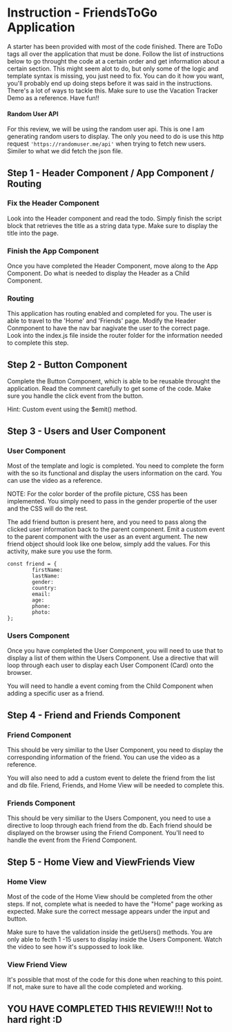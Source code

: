 # Instruction - FriendsToGo Application

A starter has been provided with most of the code finished. There are ToDo tags all over the application that must be done. Follow the list of instructions below to go throught the code at a certain order and get information about a certain section. This might seem alot to do, but only some of the logic and template syntax is missing, you just need to fix. You can do it how you want, you'll probably end up doing steps before it was said in the instructions. There's a lot of ways to tackle this. Make sure to use the Vacation Tracker Demo as a reference. Have fun!!

#### Random User API

For this review, we will be using the random user api. This is one I am generating random users to display. The only you need to do is use this http request ``` 'https://randomuser.me/api' ``` when trying to fetch new users. Similer to what we did fetch the json file.

## Step 1 - Header Component / App Component / Routing

### Fix the Header Component

Look into the Header component and read the todo. Simply finish the script block that retrieves the title as a string data type. Make sure to display the title into the page.

### Finish the App Component

Once you have completed the Header Component, move along to the App Component. Do what is needed to display the Header as a Child Component.

### Routing

This application has routing enabled and completed for you. The user is able to travel to the 'Home' and 'Friends' page. Modify the Header Conmponent to have the nav bar nagivate the user to the correct page. Look into the index.js file inside the router folder for the information needed to complete this step.

## Step 2 - Button Component

Complete the Button Component, which is able to be reusable throught the application. Read the comment carefully to get some of the code. Make sure you handle the click event from the button. 

Hint: Custom event using the $emit() method.

## Step 3 - Users and User Component

### User Component

Most of the template and logic is completed. You need to complete the form with the so its functional and display the users information on the card. You can use the video as a reference.

NOTE: For the color border of the profile picture, CSS has been implemented. You simply need to pass in the gender propertie of the user and the CSS will do the rest.

The add friend button is present here, and you need to pass along the clicked user information back to the parent component. Emit a custom event to the parent component with the user as an event argument. The new friend object should look like one below, simply add the values. For this activity, make sure you use the form.

```
const friend = {
		firstName: 
		lastName: 
		gender: 
		country: 
		email: 
		age: 
		phone:
		photo: 
};
```

### Users Component

Once you have completed the User Component, you will need to use that to display a list of them within the Users Component. Use a directive that will loop through each user to display each User Component (Card) onto the browser.

You will need to handle a event coming from the Child Component when adding a specific user as a friend.

## Step 4 - Friend and Friends Component

### Friend Component

This should be very similiar to the User Component, you need to display the corresponding information of the friend. You can use the video as a reference.

You will also need to add a custom event to delete the friend from the list and db file. Friend, Friends, and Home View will be needed to complete this.

### Friends Component

This should be very similiar to the Users Component, you need to use a directive to loop through each friend from the db. Each friend should be displayed on the browser using the Friend Component. You'll need to handle the event from the Friend Component.

## Step 5 - Home View and ViewFriends View

### Home View

Most of the code of the Home View should be completed from the other steps. If not, complete what is needed to have the "Home" page working as expected. Make sure the correct message appears under the input and button.

Make sure to have the validation inside the getUsers() methods. You are only able to fecth 1 -15 users to display inside the Users Component. Watch the video to see how it's suppossed to look like.

### View Friend View

It's possible that most of the code for this done when reaching to this point. If not, make sure to have all the code completed and working.


## YOU HAVE COMPLETED THIS REVIEW!!! Not to hard right :D






